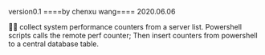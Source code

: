 version0.1 
====by chenxu wang====
2020.06.06

 collect system performance counters from a server list. 
Powershell scripts calls the remote perf counter; 
Then insert counters from powershell to a central database table.


